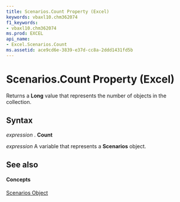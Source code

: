```yaml
---
title: Scenarios.Count Property (Excel)
keywords: vbaxl10.chm362074
f1_keywords:
- vbaxl10.chm362074
ms.prod: EXCEL
api_name:
- Excel.Scenarios.Count
ms.assetid: ace9cd6e-3839-e37d-cc8a-2ddd1431fd5b
---
```



# Scenarios.Count Property (Excel)

Returns a  **Long** value that represents the number of objects in the collection.


## Syntax

 _expression_ . **Count**

 _expression_ A variable that represents a **Scenarios** object.


## See also


#### Concepts


[Scenarios Object](scenarios-object-excel.md)

